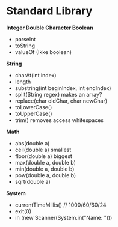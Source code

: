 # Standard Library

**Integer Double Character Boolean**

- parseInt
- toString
- valueOf (Ikke boolean)

**String**

- charAt(int index)
- length
- substring(int beginIndex, int endIndex)
- split(String regex) makes an array?
- replace(char oldChar, char newChar)
- toLowerCase()
- toUpperCase()
- trim() removes access whitespaces

**Math**

- abs(double a)
- ceil(double a) smallest
- floor(double a) biggest
- max(double a, double b)
- min(double a, double b)
- pow(double a, double b)
- sqrt(double a)

**System**

- currentTimeMillis() // 1000/60/60/24
- exit(0)
- in (new Scanner(System.in("Name: ")))
